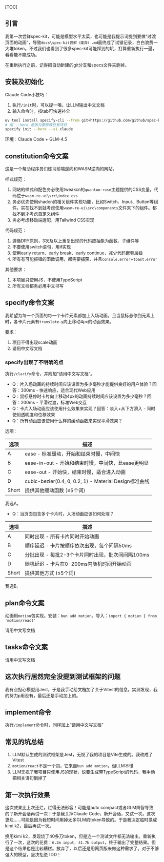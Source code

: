 [TOC]

## 引言

我第一次尝鲜spec-kit，可能是模型水平太菜，也可能是我提示词提到要做“过渡页面的动画”，导致`docs\spec-kit尝鲜（废弃）.md`最终成了试错记录，白白浪费一大堆token。不过我们也看到了很多spec-kit可能踩到的坑，打算重新执行一遍，看看能不能成功。

在重新执行之前，记得把自动新建的git分支和specs文件夹删掉。

## 安装及初始化

Claude Code小技巧：

1. 执行`/init`时，可以提一嘴，让LLM输出中文文档
2. 输入命令时，按tab可快速补全

```bash
uv tool install specify-cli --from git+https://github.com/github/spec-kit.git
# 用 --here 是因为要修改已有项目
specify init --here --ai claude
```

环境：Claude Code + GLM-4.5

## constitution命令文案

这是一个帮助程序员们练习前端逆向和WASM逆向的网站。

样式规范：

1. 网站的样式和配色务必使用tweakcn的`quantum-rose`主题提供的CSS变量，代码位于`wasm-re-ui\src\index.css`
2. 务必优先使用shadcn的相关组件实现功能，比如Switch、Input、Button等组件。实在找不到就考虑使用`wasm-re-ui\src\components`文件夹下的组件。都找不到才考虑自定义组件
3. 务必考虑移动端适配，用Tailwind CSS实现

代码规范：

1. 遵循DRY原则，3次及以上重复出现的代码应抽象为函数、子组件等
2. 不要使用switch语句，用if实现
3. 使用early return、early break、early continue，减少代码嵌套层级
4. 所有有可能报错的函数调用，都需要捕获，并且`console.error`+`toast.error`

其他要求：

1. 本项目只使用JS，不使用TypeScript
2. 所有文档都务必用中文书写

## specify命令文案

我希望为每一个页面的每一个卡片元素都加上入场动画。且当鼠标悬停到元素上时，各卡片元素有`translate-y`向上移动4px的动画效果。

要求：

1. 项目不得出现scale动画
2. 请用中文写文档

### specify出现了不明确的点

执行`/clarify`命令，并附加“请用中文写文档”。

- Q：片入场动画的持续时间应该设置为多少毫秒才能提供良好的用户体验？回答：300ms - 快速响应，适合现代Web应用
- Q：鼠标悬停时卡片向上移动4px的动画持续时间应该设置为多少毫秒？回答：200ms - 平滑过渡，标准Web交互
- Q：卡片入场动画应该使用什么效果来实现？回答：淡入+从下方滑入 - 同时使用透明度和位移效果
- Q：所有动画应该使用什么样的缓动函数来实现平滑效果？

选项：

| 选项    | 描述                                                 |
|-------|----------------------------------------------------|
| A     | ease - 标准缓动，开始和结束时慢，中间快                            |
| B     | ease-in-out - 开始和结束时慢，中间快，比ease更明显                 |
| C     | ease-out - 开始快，结束时慢，适合进入动画                         |
| D     | cubic-bezier(0.4, 0, 0.2, 1) - Material Design标准曲线 |
| Short | 提供其他缓动函数 (≤5个词)                                    |

我选A。

- Q：当页面包含多个卡片时，入场动画应该如何处理？

| 选项    | 描述                             |
|-------|--------------------------------|
| A     | 同时出现 - 所有卡片同时开始动画              |
| B     | 顺序延迟 - 卡片按顺序依次出现，每个间隔50ms      |
| C     | 分批出现 - 每批2-3个卡片同时出现，批次间间隔100ms |
| D     | 随机延迟 - 卡片在0-200ms内随机时间开始动画     |
| Short | 提供其他方式 (≤5个词)                  |

我选B。

## plan命令文案

动画用`motion`包实现。安装：`bun add motion`。导入：`import { motion } from 'motion/react'`

请用中文写文档

## tasks命令文案

请用中文写文档

## 这次执行居然完全没提到测试框架的问题

我有点担心模型用Jest，于是我手动给文档加了关于Vitest的信息。实测发现，我的努力p用没有，最后还是手动加上的。

## implement命令

执行`/implement`命令时，同样加上“请用中文写文档”

## 常见的坑总结

1. LLM默认生成的测试框架是Jest，无视了我的项目是Vite生成的。我改成了Vitest
2. `motion/react`不是一个包，它来自`bun add motion`，但LLM不懂
3. LLM无视了我项目只使用JS的现状，说要生成带TypeScript的代码，我手动把相关语句删掉了

## 第一次执行效果

这次效果比上次还烂，烂得无法形容！可能是auto compact或者GLM降智导致的？新开会话再试一次！于是我关掉Claude Code，新开会话，又试一次。这次更烂……可能是因为我短时间用掉太多GLM的token导致的。于是我决定临时换成kimi k2，最后再试一次。

换用kimi k2，发现烧了40多万token，但是连一个测试文件都无法输出。重新执行了一次，这次的花费：`6.2m input, 41.7k output`，终于输出了完整结果。但是这个结果也是比较糟糕。放弃了，以后还是用网页版来做这种需求了。对于不够强大的模型，坚决拒绝TDD！

